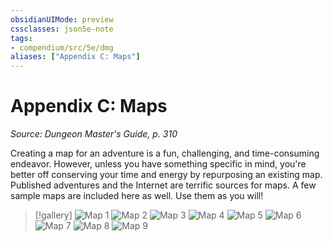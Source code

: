 ```yaml
---
obsidianUIMode: preview
cssclasses: json5e-note
tags:
- compendium/src/5e/dmg
aliases: ["Appendix C: Maps"]
---
```

# Appendix C: Maps
*Source: Dungeon Master's Guide, p. 310* 

Creating a map for an adventure is a fun, challenging, and time-consuming endeavor. However, unless you have something specific in mind, you're better off conserving your time and energy by repurposing an existing map. Published adventures and the Internet are terrific sources for maps. A few sample maps are included here as well. Use them as you will!

> [!gallery]
> ![Map 1](https://raw.githubusercontent.com/5etools-mirror-2/5etools-img/main/book/DMG/app-c-1.webp#gallery)
> ![Map 2](https://raw.githubusercontent.com/5etools-mirror-2/5etools-img/main/book/DMG/app-c-2.webp#gallery)
> ![Map 3](https://raw.githubusercontent.com/5etools-mirror-2/5etools-img/main/book/DMG/app-c-3.webp#gallery)
> ![Map 4](https://raw.githubusercontent.com/5etools-mirror-2/5etools-img/main/book/DMG/app-c-4.webp#gallery)
> ![Map 5](https://raw.githubusercontent.com/5etools-mirror-2/5etools-img/main/book/DMG/app-c-5.webp#gallery)
> ![Map 6](https://raw.githubusercontent.com/5etools-mirror-2/5etools-img/main/book/DMG/app-c-6.webp#gallery)
> ![Map 7](https://raw.githubusercontent.com/5etools-mirror-2/5etools-img/main/book/DMG/app-c-7.webp#gallery)
> ![Map 8](https://raw.githubusercontent.com/5etools-mirror-2/5etools-img/main/book/DMG/app-c-8.webp#gallery)
> ![Map 9](https://raw.githubusercontent.com/5etools-mirror-2/5etools-img/main/book/DMG/app-c-9.webp#gallery)